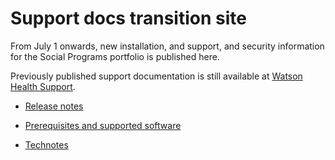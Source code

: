 # Support docs transition site

From July 1 onwards, new installation, and support, and security information for the Social Programs portfolio is published here.

Previously published support documentation is still available at [Watson Health Support](https://ibmwatsonhealth.force.com/mysupport).

* [Release notes](release-notes/release-notes.md)

* [Prerequisites and supported software](prerequisites/prerequisites-software.md)

* [Technotes](technotes/technotes.md)
